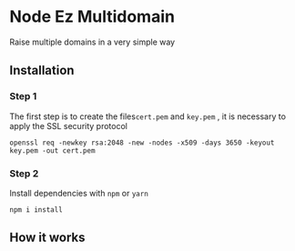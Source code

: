 # Node Ez Multidomain
Raise multiple domains in a very simple way


## Installation 
### Step 1
The first step is to create the files```cert.pem``` and ```key.pem``` , it is necessary to apply the SSL security protocol

    openssl req -newkey rsa:2048 -new -nodes -x509 -days 3650 -keyout key.pem -out cert.pem
### Step 2
Install  dependencies with ```npm``` or ```yarn```

    npm i install


## How it works 



